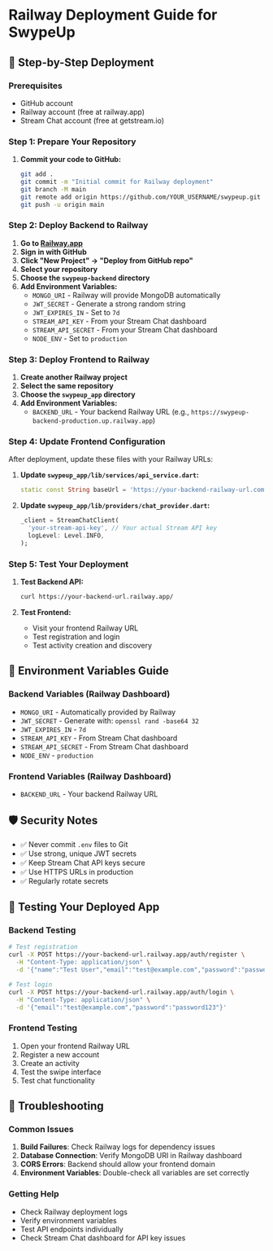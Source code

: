 # Railway Deployment Guide for SwypeUp

## 🚀 Step-by-Step Deployment

### Prerequisites
- GitHub account
- Railway account (free at railway.app)
- Stream Chat account (free at getstream.io)

### Step 1: Prepare Your Repository

1. **Commit your code to GitHub:**
   ```bash
   git add .
   git commit -m "Initial commit for Railway deployment"
   git branch -M main
   git remote add origin https://github.com/YOUR_USERNAME/swypeup.git
   git push -u origin main
   ```

### Step 2: Deploy Backend to Railway

1. **Go to [Railway.app](https://railway.app)**
2. **Sign in with GitHub**
3. **Click "New Project" → "Deploy from GitHub repo"**
4. **Select your repository**
5. **Choose the `swypeup-backend` directory**
6. **Add Environment Variables:**
   - `MONGO_URI` - Railway will provide MongoDB automatically
   - `JWT_SECRET` - Generate a strong random string
   - `JWT_EXPIRES_IN` - Set to `7d`
   - `STREAM_API_KEY` - From your Stream Chat dashboard
   - `STREAM_API_SECRET` - From your Stream Chat dashboard
   - `NODE_ENV` - Set to `production`

### Step 3: Deploy Frontend to Railway

1. **Create another Railway project**
2. **Select the same repository**
3. **Choose the `swypeup_app` directory**
4. **Add Environment Variables:**
   - `BACKEND_URL` - Your backend Railway URL (e.g., `https://swypeup-backend-production.up.railway.app`)

### Step 4: Update Frontend Configuration

After deployment, update these files with your Railway URLs:

1. **Update `swypeup_app/lib/services/api_service.dart`:**
   ```dart
   static const String baseUrl = 'https://your-backend-railway-url.com';
   ```

2. **Update `swypeup_app/lib/providers/chat_provider.dart`:**
   ```dart
   _client = StreamChatClient(
     'your-stream-api-key', // Your actual Stream API key
     logLevel: Level.INFO,
   );
   ```

### Step 5: Test Your Deployment

1. **Test Backend API:**
   ```bash
   curl https://your-backend-url.railway.app/
   ```

2. **Test Frontend:**
   - Visit your frontend Railway URL
   - Test registration and login
   - Test activity creation and discovery

## 🔧 Environment Variables Guide

### Backend Variables (Railway Dashboard)
- `MONGO_URI` - Automatically provided by Railway
- `JWT_SECRET` - Generate with: `openssl rand -base64 32`
- `JWT_EXPIRES_IN` - `7d`
- `STREAM_API_KEY` - From Stream Chat dashboard
- `STREAM_API_SECRET` - From Stream Chat dashboard
- `NODE_ENV` - `production`

### Frontend Variables (Railway Dashboard)
- `BACKEND_URL` - Your backend Railway URL

## 🛡️ Security Notes

- ✅ Never commit `.env` files to Git
- ✅ Use strong, unique JWT secrets
- ✅ Keep Stream Chat API keys secure
- ✅ Use HTTPS URLs in production
- ✅ Regularly rotate secrets

## 📱 Testing Your Deployed App

### Backend Testing
```bash
# Test registration
curl -X POST https://your-backend-url.railway.app/auth/register \
  -H "Content-Type: application/json" \
  -d '{"name":"Test User","email":"test@example.com","password":"password123"}'

# Test login
curl -X POST https://your-backend-url.railway.app/auth/login \
  -H "Content-Type: application/json" \
  -d '{"email":"test@example.com","password":"password123"}'
```

### Frontend Testing
1. Open your frontend Railway URL
2. Register a new account
3. Create an activity
4. Test the swipe interface
5. Test chat functionality

## 🚨 Troubleshooting

### Common Issues
1. **Build Failures**: Check Railway logs for dependency issues
2. **Database Connection**: Verify MongoDB URI in Railway dashboard
3. **CORS Errors**: Backend should allow your frontend domain
4. **Environment Variables**: Double-check all variables are set correctly

### Getting Help
- Check Railway deployment logs
- Verify environment variables
- Test API endpoints individually
- Check Stream Chat dashboard for API key issues
